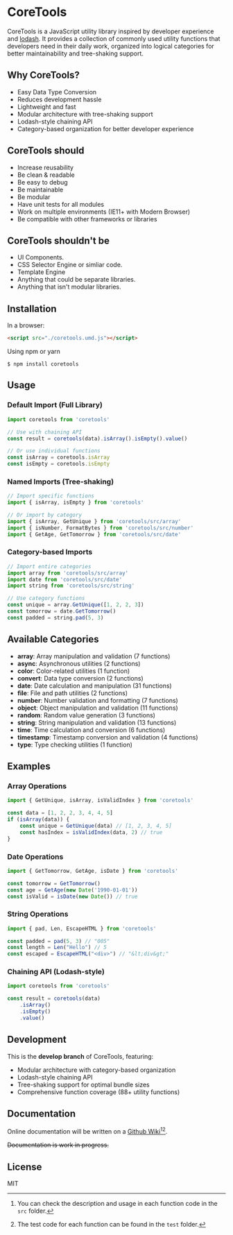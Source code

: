 # CoreTools

CoreTools is a JavaScript utility library inspired by developer experience and [lodash](https://github.com/lodash/lodash). It provides a collection of commonly used utility functions that developers need in their daily work, organized into logical categories for better maintainability and tree-shaking support.

## Why CoreTools?
* Easy Data Type Conversion
* Reduces development hassle
* Lightweight and fast
* Modular architecture with tree-shaking support
* Lodash-style chaining API
* Category-based organization for better developer experience


## CoreTools should
* Increase reusability
* Be clean & readable
* Be easy to debug
* Be maintainable
* Be modular
* Have unit tests for all modules
* Work on multiple environments (IE11+ with Modern Browser)
* Be compatible with other frameworks or libraries

## CoreTools shouldn't be
* UI Components.
* CSS Selector Engine or simliar code.
* Template Engine
* Anything that could be separate libraries.
* Anything that isn't modular libraries.

## Installation
In a browser:
```html
<script src="./coretools.umd.js"></script>
```

Using npm or yarn
```shell
$ npm install coretools 
```

## Usage

### Default Import (Full Library)
```js
import coretools from 'coretools'

// Use with chaining API
const result = coretools(data).isArray().isEmpty().value()

// Or use individual functions
const isArray = coretools.isArray
const isEmpty = coretools.isEmpty
```

### Named Imports (Tree-shaking)
```js
// Import specific functions
import { isArray, isEmpty } from 'coretools'

// Or import by category
import { isArray, GetUnique } from 'coretools/src/array'
import { isNumber, FormatBytes } from 'coretools/src/number'
import { GetAge, GetTomorrow } from 'coretools/src/date'
```

### Category-based Imports
```js
// Import entire categories
import array from 'coretools/src/array'
import date from 'coretools/src/date'
import string from 'coretools/src/string'

// Use category functions
const unique = array.GetUnique([1, 2, 2, 3])
const tomorrow = date.GetTomorrow()
const padded = string.pad(5, 3)
```

## Available Categories

- **array**: Array manipulation and validation (7 functions)
- **async**: Asynchronous utilities (2 functions)
- **color**: Color-related utilities (1 function)
- **convert**: Data type conversion (2 functions)
- **date**: Date calculation and manipulation (31 functions)
- **file**: File and path utilities (2 functions)
- **number**: Number validation and formatting (7 functions)
- **object**: Object manipulation and validation (11 functions)
- **random**: Random value generation (3 functions)
- **string**: String manipulation and validation (13 functions)
- **time**: Time calculation and conversion (6 functions)
- **timestamp**: Timestamp conversion and validation (4 functions)
- **type**: Type checking utilities (1 function)

## Examples

### Array Operations
```js
import { GetUnique, isArray, isValidIndex } from 'coretools'

const data = [1, 2, 2, 3, 4, 4, 5]
if (isArray(data)) {
    const unique = GetUnique(data) // [1, 2, 3, 4, 5]
    const hasIndex = isValidIndex(data, 2) // true
}
```

### Date Operations
```js
import { GetTomorrow, GetAge, isDate } from 'coretools'

const tomorrow = GetTomorrow()
const age = GetAge(new Date('1990-01-01'))
const isValid = isDate(new Date()) // true
```

### String Operations
```js
import { pad, Len, EscapeHTML } from 'coretools'

const padded = pad(5, 3) // "005"
const length = Len("Hello") // 5
const escaped = EscapeHTML("<div>") // "&lt;div&gt;"
```

### Chaining API (Lodash-style)
```js
import coretools from 'coretools'

const result = coretools(data)
    .isArray()
    .isEmpty()
    .value()
```

## Development

This is the **develop branch** of CoreTools, featuring:
- Modular architecture with category-based organization
- Lodash-style chaining API
- Tree-shaking support for optimal bundle sizes
- Comprehensive function coverage (88+ utility functions)

## Documentation

Online documentation will be written on a [Github Wiki](https://github.com/team-chesters/coretools/wiki)[^1][^2].

~~Documentation is work in progress.~~

## License
MIT

[^1]: You can check the description and usage in each function code in the `src` folder.

[^2]: The test code for each function can be found in the `test` folder.